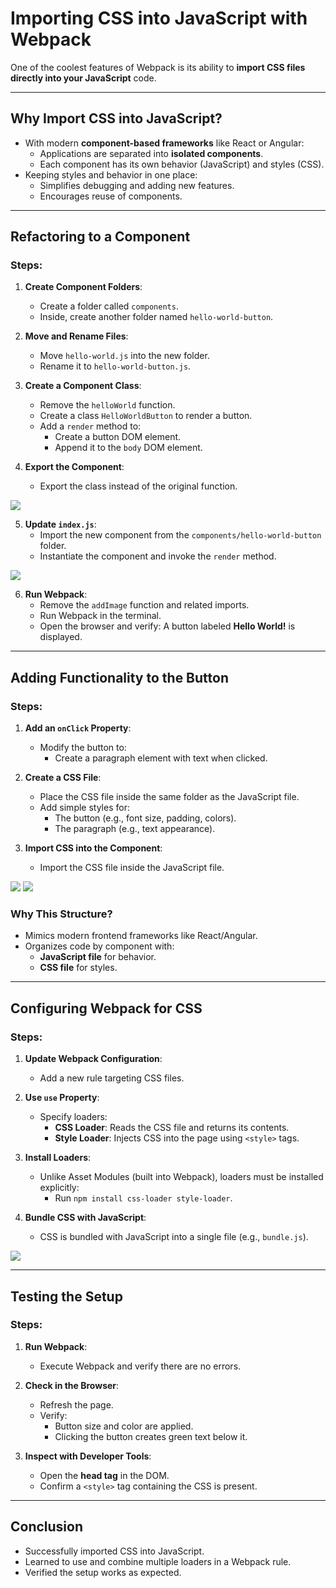 # Importing CSS into JavaScript with Webpack

One of the coolest features of Webpack is its ability to **import CSS files directly into your JavaScript** code. 

---

## **Why Import CSS into JavaScript?**
- With modern **component-based frameworks** like React or Angular:
  - Applications are separated into **isolated components**.
  - Each component has its own behavior (JavaScript) and styles (CSS).
- Keeping styles and behavior in one place:
  - Simplifies debugging and adding new features.
  - Encourages reuse of components.

---

## **Refactoring to a Component**
### Steps:
1. **Create Component Folders**:
   - Create a folder called `components`.
   - Inside, create another folder named `hello-world-button`.

2. **Move and Rename Files**:
   - Move `hello-world.js` into the new folder.
   - Rename it to `hello-world-button.js`.

3. **Create a Component Class**:
   - Remove the `helloWorld` function.
   - Create a class `HelloWorldButton` to render a button.
   - Add a `render` method to:
     - Create a button DOM element.
     - Append it to the `body` DOM element.

4. **Export the Component**:
   - Export the class instead of the original function.

<img src="./imagesUsed/handlingCSS_with_webpack.png">

5. **Update `index.js`**:
   - Import the new component from the `components/hello-world-button` folder.
   - Instantiate the component and invoke the `render` method.

<img src="./imagesUsed/handlingCSS-1.png">

6. **Run Webpack**:
   - Remove the `addImage` function and related imports.
   - Run Webpack in the terminal.
   - Open the browser and verify: A button labeled **Hello World!** is displayed.

---

## **Adding Functionality to the Button**
### Steps:
1. **Add an `onClick` Property**:
   - Modify the button to:
     - Create a paragraph element with text when clicked.

2. **Create a CSS File**:
   - Place the CSS file inside the same folder as the JavaScript file.
   - Add simple styles for:
     - The button (e.g., font size, padding, colors).
     - The paragraph (e.g., text appearance).

3. **Import CSS into the Component**:
   - Import the CSS file inside the JavaScript file.

<img src="./imagesUsed/handlingCSS-2.png">

<img src="./imagesUsed/handlingCSS-3.png">



### Why This Structure?
- Mimics modern frontend frameworks like React/Angular.
- Organizes code by component with:
  - **JavaScript file** for behavior.
  - **CSS file** for styles.

---

## **Configuring Webpack for CSS**
### Steps:
1. **Update Webpack Configuration**:
   - Add a new rule targeting CSS files.

2. **Use `use` Property**:
   - Specify loaders:
     - **CSS Loader**: Reads the CSS file and returns its contents.
     - **Style Loader**: Injects CSS into the page using `<style>` tags.

3. **Install Loaders**:
   - Unlike Asset Modules (built into Webpack), loaders must be installed explicitly:
     - Run `npm install css-loader style-loader`.

4. **Bundle CSS with JavaScript**:
   - CSS is bundled with JavaScript into a single file (e.g., `bundle.js`).

<img src="./imagesUsed/handlingCSS-4.png">

---

## **Testing the Setup**
### Steps:
1. **Run Webpack**:
   - Execute Webpack and verify there are no errors.

2. **Check in the Browser**:
   - Refresh the page.
   - Verify:
     - Button size and color are applied.
     - Clicking the button creates green text below it.

3. **Inspect with Developer Tools**:
   - Open the **head tag** in the DOM.
   - Confirm a `<style>` tag containing the CSS is present.

---

## **Conclusion**
- Successfully imported CSS into JavaScript.
- Learned to use and combine multiple loaders in a Webpack rule.
- Verified the setup works as expected.


